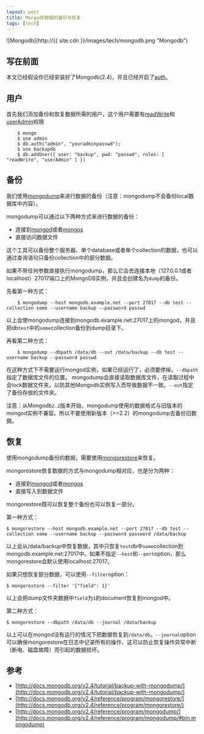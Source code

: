 ```yaml
---
layout: post
title: Mongodb数据的备份与恢复
tags: [tech]
---
```


![Mongodb](http://{{ site.cdn }}/images/tech/mongodb.png "Mongodb")

## 写在前面

本文已经假设你已经安装好了Mongodb(2.4)，并且已经开启了[auth](http://docs.mongodb.org/v2.4/reference/configuration-options/#auth)。

## 用户
首先我们添加备份和恢复数据所需的用户，这个用户需要有[readWrite](http://docs.mongodb.org/v2.4/reference/user-privileges/#readWrite)和[userAdmin](http://docs.mongodb.org/v2.4/reference/user-privileges/#userAdmin)权限

```
	$ mongo
	$ use admin
	$ db.auth("admin", "youradminpasswd");
	$ use backupdb
	$ db.addUser({ user: "backup", pwd: "passwd", roles: [ "readWrite", "userAdmin" ] })
```

## 备份

我们使用[mongodump](http://docs.mongodb.org/v2.4/reference/program/mongodump/#bin.mongodump)来进行数据的备份（注意：mongodump不会备份local数据库中内容）。

mongodump可以通过以下两种方式来进行数据的备份：

* 连接到[mongod](http://docs.mongodb.org/v2.4/reference/program/mongod/#bin.mongod)或者[mongos](http://docs.mongodb.org/v2.4/reference/program/mongos/#bin.mongos)
* 直接访问数据文件

这个工具可以备份整个服务器、单个database或者单个collection的数据，也可以通过查询语句只备份collection中的部分数据。

如果不带任何参数直接执行mongodump，那么它会去连接本地（127.0.0.1或者localhost）27017端口上的MongoDB实例，并且会创建名为```dump```的备份。

先看第一种方式：

```
	$ mongodump --host mongodb.example.net --port 27017 --db test --collection some --username backup --password passwd
```

以上会使mongodump连接到mongodb.example.net:27017上的mongod，并且把db```test```中的```some```collection备份到dump目录下。

再看第二种方式：

```
	$ mongodump --dbpath /data/db --out /data/backup --db test --username backup --password passwd
```

在这种方式下不需要运行mongod实例，如果已经运行了，必须要停掉。`--dbpath`指定了数据库文件的位置。 mongodump会直接读取数据库文件，在读取过程中会lock数据文件夹，以防其他Mongodb实例写入而导致数据不一致。`--out`指定了备份存放的文件夹。

注意：从Mongodb`2.2`版本开始，mongodump使用的数据格式与旧版本的mongod实例不兼容。所以不要使用新版本（>=2.2）的mongodump去备份旧数据。

## 恢复
使用mongodump备份的数据，需要使用[mongorestore](http://docs.mongodb.org/v2.4/reference/program/mongorestore/#bin.mongorestore)来恢复。

mongorestore恢复数据的方式与mongodump相对应，也是分为两种：

* 连接到[mongod](http://docs.mongodb.org/v2.4/reference/program/mongod/#bin.mongod)或者[mongos](http://docs.mongodb.org/v2.4/reference/program/mongos/#bin.mongos)
* 直接写入到数据文件

mongorestore既可以恢复整个备份也可以恢复一部分。

第一种方式：

	$ mongorestore --host mongodb.example.net --port 27017 --db test --collection some --username backup --password password /data/backup

以上会从/data/backup中恢复数据，其中只恢复```test```db中```some```collection到mongodb.example.net:27017中。如果不指定```--host```和```--port```option，那么mongorestore会默认使用localhost:27017。

如果只想恢复部分数据，可以使用```--filter```option：

	$ mongorestore --filter '{"field": 1}'

以上会把dump文件夹数据中```field```为```1```的document恢复到mongod中。

第二种方式：

	$ mongorestore --dbpath /data/db --journal /data/backup

以上可以在mongod没有运行的情况下把数据恢复到```/data/db```。```--journal```option可以确保mongorestore在日志中记录所有的操作，这可以防止恢复操作异常中断（断电、磁盘故障）而引起的数据损坏。

## 参考
* [http://docs.mongodb.org/v2.4/tutorial/backup-with-mongodump/](http://docs.mongodb.org/v2.4/tutorial/backup-with-mongodump/)
* [http://docs.mongodb.org/v2.4/reference/program/mongorestore/](http://docs.mongodb.org/v2.4/reference/program/mongorestore/)
* [http://docs.mongodb.org/v2.4/reference/program/mongodump/](http://docs.mongodb.org/v2.4/reference/program/mongodump/#bin.mongodump)
